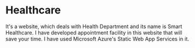 # Healthcare

It's a website, which deals with Health Department and its name is Smart Healthcare. I have developed appointment facility in this website that will save your time. I have used Microsoft Azure's Static Web App Services in it.
